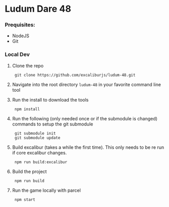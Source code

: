 # Ludum Dare 48

### Prequisites:

- NodeJS
- Git

### Local Dev

1. Clone the repo

        git clone https://github.com/excaliburjs/ludum-48.git

2. Navigate into the root directory `ludum-48` in your favorite command line tool

3. Run the install to download the tools

        npm install

4. Run the following (only needed once or if the submodule is changed) commands to setup the git submodule

        git submodule init
        git submodule update

5. Build excalibur (takes a while the first time). This only needs to be re run if core excalibur changes.

        npm run build:excalibur

6. Build the project

        npm run build

7. Run the game locally with parcel

        npm start
